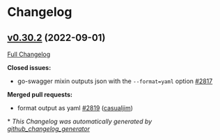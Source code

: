 # Changelog

## [v0.30.2](https://github.com/joomcode/joompro-go-swagger/tree/v0.30.2) (2022-09-01)

[Full Changelog](https://github.com/joomcode/joompro-go-swagger/compare/v0.30.1...v0.30.2)

**Closed issues:**

- go-swagger mixin outputs json with the `--format=yaml` option [\#2817](https://github.com/joomcode/joompro-go-swagger/issues/2817)

**Merged pull requests:**

- format output as yaml [\#2819](https://github.com/joomcode/joompro-go-swagger/pull/2819) ([casualjim](https://github.com/casualjim))



\* *This Changelog was automatically generated by [github_changelog_generator](https://github.com/github-changelog-generator/github-changelog-generator)*
